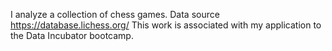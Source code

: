 I analyze a collection of chess games. Data source https://database.lichess.org/
This work is associated with my application to the Data Incubator bootcamp. 

